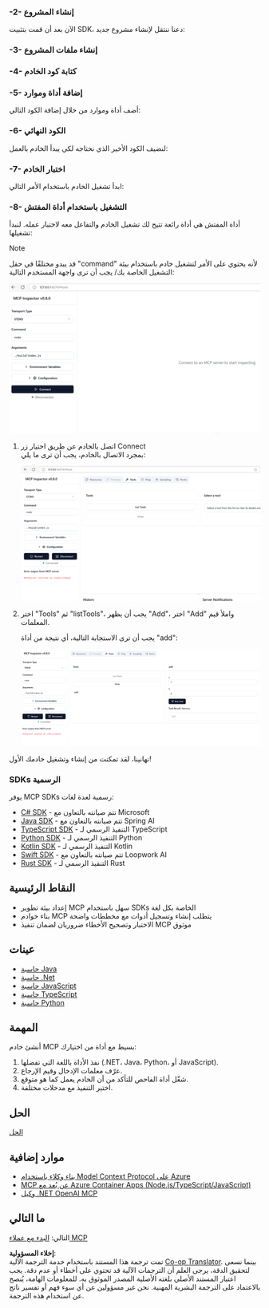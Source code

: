 <!--
CO_OP_TRANSLATOR_METADATA:
{
  "original_hash": "4d5b044c0924d393af3066e03d7d89c5",
  "translation_date": "2025-07-16T09:35:30+00:00",
  "source_file": "03-GettingStarted/01-first-server/README.md",
  "language_code": "ar"
}
-->
### -2- إنشاء المشروع

الآن بعد أن قمت بتثبيت SDK، دعنا ننتقل لإنشاء مشروع جديد:

### -3- إنشاء ملفات المشروع

### -4- كتابة كود الخادم

### -5- إضافة أداة وموارد

أضف أداة وموارد من خلال إضافة الكود التالي:

### -6- الكود النهائي

لنضيف الكود الأخير الذي نحتاجه لكي يبدأ الخادم بالعمل:

### -7- اختبار الخادم

ابدأ تشغيل الخادم باستخدام الأمر التالي:

### -8- التشغيل باستخدام أداة المفتش

أداة المفتش هي أداة رائعة تتيح لك تشغيل الخادم والتفاعل معه لاختبار عمله. لنبدأ تشغيلها:
> [!NOTE]
> قد يبدو مختلفًا في حقل "command" لأنه يحتوي على الأمر لتشغيل خادم باستخدام بيئة التشغيل الخاصة بك/
يجب أن ترى واجهة المستخدم التالية:

![Connect](/03-GettingStarted/01-first-server/assets/connect.png)

1. اتصل بالخادم عن طريق اختيار زر Connect  
   بمجرد الاتصال بالخادم، يجب أن ترى ما يلي:

   ![Connected](/03-GettingStarted/01-first-server/assets/connected.png)

1. اختر "Tools" ثم "listTools"، يجب أن يظهر "Add"، اختر "Add" واملأ قيم المعلمات.

   يجب أن ترى الاستجابة التالية، أي نتيجة من أداة "add":

   ![Result of running add](/03-GettingStarted/01-first-server/assets/ran-tool.png)

تهانينا، لقد تمكنت من إنشاء وتشغيل خادمك الأول!

### SDKs الرسمية

يوفر MCP SDKs رسمية لعدة لغات:

- [C# SDK](https://github.com/modelcontextprotocol/csharp-sdk) - تتم صيانته بالتعاون مع Microsoft  
- [Java SDK](https://github.com/modelcontextprotocol/java-sdk) - تتم صيانته بالتعاون مع Spring AI  
- [TypeScript SDK](https://github.com/modelcontextprotocol/typescript-sdk) - التنفيذ الرسمي لـ TypeScript  
- [Python SDK](https://github.com/modelcontextprotocol/python-sdk) - التنفيذ الرسمي لـ Python  
- [Kotlin SDK](https://github.com/modelcontextprotocol/kotlin-sdk) - التنفيذ الرسمي لـ Kotlin  
- [Swift SDK](https://github.com/modelcontextprotocol/swift-sdk) - تتم صيانته بالتعاون مع Loopwork AI  
- [Rust SDK](https://github.com/modelcontextprotocol/rust-sdk) - التنفيذ الرسمي لـ Rust  

## النقاط الرئيسية

- إعداد بيئة تطوير MCP سهل باستخدام SDKs الخاصة بكل لغة  
- بناء خوادم MCP يتطلب إنشاء وتسجيل أدوات مع مخططات واضحة  
- الاختبار وتصحيح الأخطاء ضروريان لضمان تنفيذ MCP موثوق  

## عينات

- [حاسبة Java](../samples/java/calculator/README.md)  
- [حاسبة .Net](../../../../03-GettingStarted/samples/csharp)  
- [حاسبة JavaScript](../samples/javascript/README.md)  
- [حاسبة TypeScript](../samples/typescript/README.md)  
- [حاسبة Python](../../../../03-GettingStarted/samples/python)  

## المهمة

أنشئ خادم MCP بسيط مع أداة من اختيارك:

1. نفذ الأداة باللغة التي تفضلها (.NET، Java، Python، أو JavaScript).  
2. عرّف معلمات الإدخال وقيم الإرجاع.  
3. شغّل أداة الفاحص للتأكد من أن الخادم يعمل كما هو متوقع.  
4. اختبر التنفيذ مع مدخلات مختلفة.  

## الحل

[الحل](./solution/README.md)

## موارد إضافية

- [بناء وكلاء باستخدام Model Context Protocol على Azure](https://learn.microsoft.com/azure/developer/ai/intro-agents-mcp)  
- [MCP عن بُعد مع Azure Container Apps (Node.js/TypeScript/JavaScript)](https://learn.microsoft.com/samples/azure-samples/mcp-container-ts/mcp-container-ts/)  
- [وكيل .NET OpenAI MCP](https://learn.microsoft.com/samples/azure-samples/openai-mcp-agent-dotnet/openai-mcp-agent-dotnet/)  

## ما التالي

التالي: [البدء مع عملاء MCP](../02-client/README.md)

**إخلاء المسؤولية**:  
تمت ترجمة هذا المستند باستخدام خدمة الترجمة الآلية [Co-op Translator](https://github.com/Azure/co-op-translator). بينما نسعى لتحقيق الدقة، يرجى العلم أن الترجمات الآلية قد تحتوي على أخطاء أو عدم دقة. يجب اعتبار المستند الأصلي بلغته الأصلية المصدر الموثوق به. للمعلومات الهامة، يُنصح بالاعتماد على الترجمة البشرية المهنية. نحن غير مسؤولين عن أي سوء فهم أو تفسير ناتج عن استخدام هذه الترجمة.